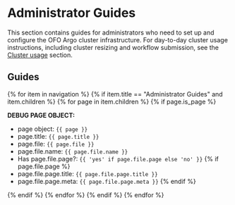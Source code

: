 # Administrator Guides

This section contains guides for administrators who need to set up and configure the OFO Argo
cluster infrastructure.  For day-to-day cluster usage instructions, including cluster resizing and
workflow submission, see the [Cluster usage](../usage) section.

## Guides

{% for item in navigation %}
{% if item.title == "Administrator Guides" and item.children %}
{% for page in item.children %}
{% if page.is_page %}

**DEBUG PAGE OBJECT:**
- page object: `{{ page }}`
- page.title: `{{ page.title }}`
- page.file: `{{ page.file }}`
- page.file.name: `{{ page.file.name }}`
- Has page.file.page?: `{{ 'yes' if page.file.page else 'no' }}`
{% if page.file.page %}
- page.file.page.title: `{{ page.file.page.title }}`
- page.file.page.meta: `{{ page.file.page.meta }}`
{% endif %}

{% endif %}
{% endfor %}
{% endif %}
{% endfor %}
